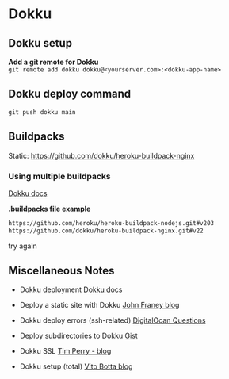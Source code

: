 # Dokku

## Dokku setup
**Add a git remote for Dokku**<br>
`git remote add dokku dokku@<yourserver.com>:<dokku-app-name>`

## Dokku deploy command
`git push dokku main`

## Buildpacks
Static: https://github.com/dokku/heroku-buildpack-nginx 


### Using multiple buildpacks
[Dokku docs](https://dokku.com/docs~v0.5.8/deployment/buildpacks/#using-multiple-buildpacks)

**.buildpacks file example**
```bash
https://github.com/heroku/heroku-buildpack-nodejs.git#v203
https://github.com/dokku/heroku-buildpack-nginx.git#v22
```

try again



## Miscellaneous Notes
- Dokku deployment [Dokku docs](https://dokku.com/docs/deployment/application-deployment/)

- Deploy a static site with Dokku [John Franey blog](https://johnfraney.ca/blog/build-deploy-static-site-dokku/)

- Dokku deploy errors (ssh-related) [DigitalOcan Questions](https://www.digitalocean.com/community/questions/git-push-dokku-master-is-returning-permission-denied)

- Deploy subdirectories to Dokku [Gist](https://gist.github.com/svschannak/c2eb2d921719a9de9660f26aca2f60e1)

- Dokku SSL [Tim Perry - blog](https://medium.com/@pimterry/effortlessly-add-https-to-dokku-with-lets-encrypt-900696366890)

- Dokku setup (total) [Vito Botta blog](https://vitobotta.com/2022/02/16/deploying-an-app-with-dokku/)